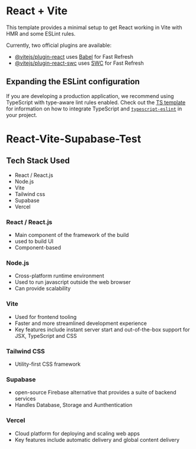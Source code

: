 # React + Vite

This template provides a minimal setup to get React working in Vite with HMR and some ESLint rules.

Currently, two official plugins are available:

- [@vitejs/plugin-react](https://github.com/vitejs/vite-plugin-react/blob/main/packages/plugin-react) uses [Babel](https://babeljs.io/) for Fast Refresh
- [@vitejs/plugin-react-swc](https://github.com/vitejs/vite-plugin-react/blob/main/packages/plugin-react-swc) uses [SWC](https://swc.rs/) for Fast Refresh

## Expanding the ESLint configuration

If you are developing a production application, we recommend using TypeScript with type-aware lint rules enabled. Check out the [TS template](https://github.com/vitejs/vite/tree/main/packages/create-vite/template-react-ts) for information on how to integrate TypeScript and [`typescript-eslint`](https://typescript-eslint.io) in your project.
# React-Vite-Supabase-Test


## Tech Stack Used
- React / React.js
- Node.js
- Vite
- Tailwind css 
- Supabase
- Vercel

### React / React.js
- Main component of the framework of the build
- used to build UI
- Component-based 

### Node.js
- Cross-platform runtime environment
- Used to run javascript outside the web browser
- Can provide scalability 

### Vite
- Used for frontend tooling
- Faster and more streamlined development experience
- Key features include instant server start and out-of-the-box support for JSX, TypeScript and CSS

### Tailwind CSS
- Utility-first CSS framework

### Supabase
- open-source Firebase alternative that provides a suite of backend services
- Handles Database, Storage and Aunthentication

### Vercel
- Cloud platform for deploying and scaling web apps
- Key features include automatic delivery and global content delivery
